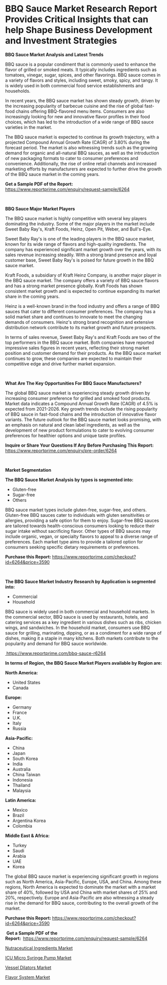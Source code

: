 <p><h1>BBQ Sauce Market Research Report Provides Critical Insights that can help Shape Business Development and Investment Strategies</h1></p><p><strong>BBQ Sauce Market Analysis and Latest Trends</strong></p>
<p><p>BBQ sauce is a popular condiment that is commonly used to enhance the flavor of grilled or smoked meats. It typically includes ingredients such as tomatoes, vinegar, sugar, spices, and other flavorings. BBQ sauce comes in a variety of flavors and styles, including sweet, smoky, spicy, and tangy. It is widely used in both commercial food service establishments and households.</p><p>In recent years, the BBQ sauce market has shown steady growth, driven by the increasing popularity of barbecue cuisine and the rise of global fast-food chains offering BBQ-flavored menu items. Consumers are also increasingly looking for new and innovative flavor profiles in their food choices, which has led to the introduction of a wide range of BBQ sauce varieties in the market.</p><p>The BBQ sauce market is expected to continue its growth trajectory, with a projected Compound Annual Growth Rate (CAGR) of 3.80% during the forecast period. The market is also witnessing trends such as the growing demand for organic and all-natural BBQ sauces, as well as the introduction of new packaging formats to cater to consumer preferences and convenience. Additionally, the rise of online retail channels and increased marketing efforts by manufacturers are expected to further drive the growth of the BBQ sauce market in the coming years.</p></p>
<p><strong>Get a Sample PDF of the Report:&nbsp;</strong> <a href="https://www.reportprime.com/enquiry/request-sample/6264">https://www.reportprime.com/enquiry/request-sample/6264</a></p>
<p>&nbsp;</p>
<p><strong>BBQ Sauce Major Market Players</strong></p>
<p><p>The BBQ sauce market is highly competitive with several key players dominating the industry. Some of the major players in the market include Sweet Baby Ray's, Kraft Foods, Heinz, Open Pit, Weber, and Bull's-Eye.</p><p>Sweet Baby Ray's is one of the leading players in the BBQ sauce market, known for its wide range of flavors and high-quality ingredients. The company has experienced significant market growth over the years, with its sales revenue increasing steadily. With a strong brand presence and loyal customer base, Sweet Baby Ray's is poised for future growth in the BBQ sauce market.</p><p>Kraft Foods, a subsidiary of Kraft Heinz Company, is another major player in the BBQ sauce market. The company offers a variety of BBQ sauce flavors and has a strong market presence globally. Kraft Foods has shown consistent market growth and is expected to continue expanding its market share in the coming years.</p><p>Heinz is a well-known brand in the food industry and offers a range of BBQ sauces that cater to different consumer preferences. The company has a solid market share and continues to innovate to meet the changing demands of consumers. Heinz's strong brand recognition and extensive distribution network contribute to its market growth and future prospects.</p><p>In terms of sales revenue, Sweet Baby Ray's and Kraft Foods are two of the top performers in the BBQ sauce market. Both companies have reported impressive sales figures in recent years, reflecting their strong market position and customer demand for their products. As the BBQ sauce market continues to grow, these companies are expected to maintain their competitive edge and drive further market expansion.</p></p>
<p>&nbsp;</p>
<p><strong>What Are The Key Opportunities For BBQ Sauce Manufacturers?</strong></p>
<p><p>The global BBQ sauce market is experiencing steady growth driven by increasing consumer preference for grilled and smoked food products. Market data indicates a Compound Annual Growth Rate (CAGR) of 4.5% is expected from 2021-2026. Key growth trends include the rising popularity of BBQ sauce in fast-food chains and the introduction of innovative flavor variants. The future outlook for the BBQ sauce market looks promising, with an emphasis on natural and clean label ingredients, as well as the development of new product formulations to cater to evolving consumer preferences for healthier options and unique taste profiles.</p></p>
<p><strong>Inquire or Share Your Questions If Any Before Purchasing This Report:</strong> <a href="https://www.reportprime.com/enquiry/pre-order/6264">https://www.reportprime.com/enquiry/pre-order/6264</a></p>
<p>&nbsp;</p>
<p><strong>Market Segmentation</strong></p>
<p><strong>The BBQ Sauce Market Analysis by types is segmented into:</strong></p>
<p><ul><li>Gluten-free</li><li>Sugar-free</li><li>Others</li></ul></p>
<p><p>BBQ sauce market types include gluten-free, sugar-free, and others. Gluten-free BBQ sauces cater to individuals with gluten sensitivities or allergies, providing a safe option for them to enjoy. Sugar-free BBQ sauces are tailored towards health-conscious consumers looking to reduce their sugar intake without sacrificing flavor. Other types of BBQ sauces may include organic, vegan, or specialty flavors to appeal to a diverse range of preferences. Each market type aims to provide a tailored option for consumers seeking specific dietary requirements or preferences.</p></p>
<p><strong>Purchase this Report:&nbsp;</strong><a href="https://www.reportprime.com/checkout?id=6264&price=3590">https://www.reportprime.com/checkout?id=6264&price=3590</a></p>
<p>&nbsp;</p>
<p><strong>The BBQ Sauce Market Industry Research by Application is segmented into:</strong></p>
<p><ul><li>Commercial</li><li>Household</li></ul></p>
<p><p>BBQ sauce is widely used in both commercial and household markets. In the commercial sector, BBQ sauce is used by restaurants, hotels, and catering services as a key ingredient in various dishes such as ribs, chicken wings, and sandwiches. In the household market, consumers use BBQ sauce for grilling, marinating, dipping, or as a condiment for a wide range of dishes, making it a staple in many kitchens. Both markets contribute to the popularity and demand for BBQ sauce worldwide.</p></p>
<p><a href="https://www.reportprime.com/bbq-sauce-r6264">&nbsp;https://www.reportprime.com/bbq-sauce-r6264</a></p>
<p><strong>In terms of Region, the BBQ Sauce Market Players available by Region are:</strong></p>
<p>
    <p> <strong> North America: </strong>
        <ul>
            <li>United States</li>
            <li>Canada</li>
        </ul>
        </p> 
    <p> <strong> Europe: </strong>
        <ul>
            <li>Germany</li>
            <li>France</li>
            <li>U.K.</li>
            <li>Italy</li>
            <li>Russia</li>
        </ul>
        </p> 
    <p> <strong> Asia-Pacific: </strong>
        <ul>
            <li>China</li>
            <li>Japan</li>
            <li>South Korea</li>
            <li>India</li>
            <li>Australia</li>
            <li>China Taiwan</li>
            <li>Indonesia</li>
            <li>Thailand</li>
            <li>Malaysia</li>
        </ul>
        </p> 
    <p> <strong> Latin America: </strong>
        <ul>
            <li>Mexico</li>
            <li>Brazil</li>
            <li>Argentina Korea</li>
            <li>Colombia</li>
        </ul>
        </p> 
    <p> <strong> Middle East & Africa: </strong>
        <ul>
            <li>Turkey</li>
            <li>Saudi</li>
            <li>Arabia</li>
            <li>UAE</li>
            <li>Korea</li>
        </ul>
    </p>
    </p>
<p><p>The global BBQ sauce market is experiencing significant growth in regions such as North America, Asia-Pacific, Europe, USA, and China. Among these regions, North America is expected to dominate the market with a market share of 40%, followed by USA and China with market shares of 25% and 20%, respectively. Europe and Asia-Pacific are also witnessing a steady rise in the demand for BBQ sauce, contributing to the overall growth of the market.</p></p>
<p><strong>Purchase this Report: </strong><a href="https://www.reportprime.com/checkout?id=6264&price=3590">https://www.reportprime.com/checkout?id=6264&price=3590</a></p>
<p>&nbsp;<strong>Get a Sample PDF of the Report:&nbsp;&nbsp;</strong><a href="https://www.reportprime.com/enquiry/request-sample/6264">https://www.reportprime.com/enquiry/request-sample/6264</a></p>
<p><strong></strong></p>
<p><p><a href="https://github.com/nicoletavirag/Market-Research-Report-List-4/blob/main/nutraceutical-ingredients-market.md">Nutraceutical Ingredients Market</a></p><p><a href="https://issuu.com/reportprime-2/docs/icu-micro-syringe-pump-market-size-2030.pptx">ICU Micro Syringe Pump Market</a></p><p><a href="https://issuu.com/reportprime-2/docs/vessel-dilators-market-size-2030.pptx">Vessel Dilators Market</a></p><p><a href="https://github.com/janetchuadff364/Market-Research-Report-List-1/blob/main/flavor-system-market.md">Flavor System Market</a></p></p>